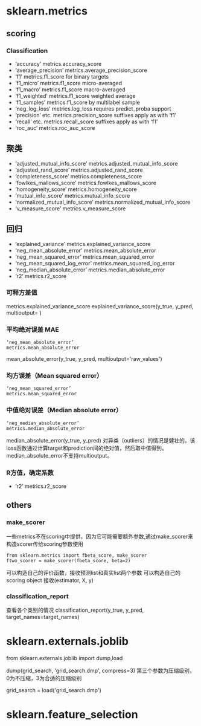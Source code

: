 # sklearn.metrics
## scoring 
### Classification       
* ‘accuracy’  metrics.accuracy_score   
* ‘average_precision’ metrics.average_precision_score  
* ‘f1’    metrics.f1_score    for binary targets
* ‘f1_micro’  metrics.f1_score    micro-averaged
* ‘f1_macro’  metrics.f1_score    macro-averaged
* ‘f1_weighted’   metrics.f1_score    weighted average
* ‘f1_samples’    metrics.f1_score    by multilabel sample
* ‘neg_log_loss’  metrics.log_loss    requires predict_proba support
* ‘precision’ etc.    metrics.precision_score suffixes apply as with ‘f1’
* ‘recall’ etc.   metrics.recall_score    suffixes apply as with ‘f1’
* ‘roc_auc’   metrics.roc_auc_score    

## 聚类       
* ‘adjusted_mutual_info_score’    metrics.adjusted_mutual_info_score   
* ‘adjusted_rand_score’   metrics.adjusted_rand_score  
* ‘completeness_score’    metrics.completeness_score   
* ‘fowlkes_mallows_score’ metrics.fowlkes_mallows_score    
* ‘homogeneity_score’ metrics.homogeneity_score    
* ‘mutual_info_score’ metrics.mutual_info_score    
* ‘normalized_mutual_info_score’  metrics.normalized_mutual_info_score     
* ‘v_measure_score’   metrics.v_measure_score  
      
## 回归
* ‘explained_variance’    metrics.explained_variance_score     
* ‘neg_mean_absolute_error’   metrics.mean_absolute_error  
* ‘neg_mean_squared_error’    metrics.mean_squared_error   
* ‘neg_mean_squared_log_error’    metrics.mean_squared_log_error   
* ‘neg_median_absolute_error’ metrics.median_absolute_error    
* ‘r2’    metrics.r2_score

### 可释方差值
metrics.explained_variance_score 
explained_variance_score(y_true, y_pred, multioutput= ) 

### 平均绝对误差 MAE
    ‘neg_mean_absolute_error’  
    metrics.mean_absolute_error
mean_absolute_error(y_true, y_pred, multioutput='raw_values')

### 均方误差（Mean squared error） 
    ‘neg_mean_squared_error’    
    metrics.mean_squared_error  

###  中值绝对误差（Median absolute error）
    ‘neg_median_absolute_error’ 
    metrics.median_absolute_error    
median_absolute_error(y_true, y_pred) 
对异类（outliers）的情况是健壮的。该loss函数通过计算target和prediction间的绝对值，然后取中值得到。median_absolute_error不支持multioutput。

###  R方值，确定系数      
* ‘r2’    metrics.r2_score

## others
### make_scorer
一些metrics不在scoring中提供，因为它可能需要额外参数,通过make_scorer来构造scorer传给scoring参数使用

	from sklearn.metrics import fbeta_score, make_scorer
	ftwo_scorer = make_scorer(fbeta_score, beta=2)
可以构造自己的评价函数，接收预测list和真实list两个参数
可以构造自己的scoring object 接收(estimator, X, y)

### classification_report
查看各个类别的情况
classification_report(y_true, y_pred, target_names=target_names)


# sklearn.externals.joblib
from sklearn.externals.joblib import dump,load

dump(grid_search, 'grid_search.dmp', compress=3)
第三个参数为压缩级别，0为不压缩，3为合适的压缩级别

grid_search = load('grid_search.dmp')

# sklearn.feature_selection
